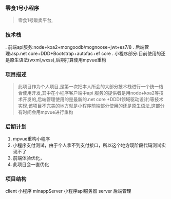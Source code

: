 ### 零食1号小程序
>零食1号贩卖平台,
### 技术栈
. 前端api服务:node+koa2+mongoodb/mognoose+jwt+es7/8
. 后端管理:asp.net core+DDD+Bootstrap+autofac+ef core
. 小程序部分:目前使用的还是原生语法(wxml,wxss),后期打算使用mpvue重构
### 项目描述
> 此项目作为个人项目,是第一次把本人所会的大部分技术栈进行一个统一结合使用开发,其中在小程序客户端中api 服务的提供者是用node+koa2等技术开发的,后端管理使用的是最新的.net core +DDD(领域驱动设计)等技术实现,该项目不完美的地方就是小程序前端部分使用的还是原生语法,这部分有时间会用mpvue进行重构
### 后期计划
1. mpvue重构小程序
2. 小程序支付测试，由于个人拿不到支付接口，所以这个地方现阶段代码测试实现不了
3. 前端体验优化，
4. 此项目会一直优化
### 项目结构
client 小程序
minappServer 小程序api服务器
server 后端管理
